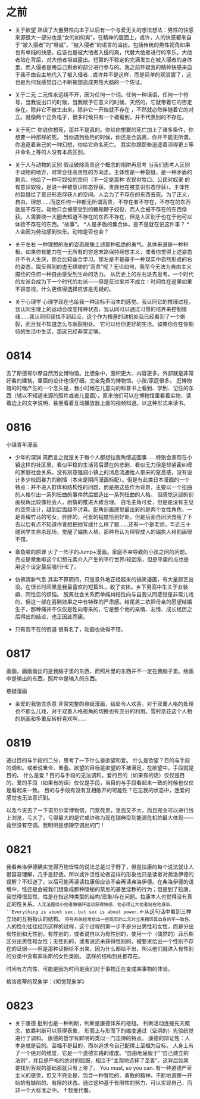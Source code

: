 # 之前
- 关于欲望
熟读了大量男性向本子以后有一个与爱无关的想法想法：男性的快感来源很大一部分也是“女的如何爽”。在精神的层面上，或许，人的快感都来自于“被入侵者”的“坦诚”，“被入侵者”的语言的溢出。包括传统的男性视角如果也有单纯的快感，应该也是被大他者入侵的爽，代替大他者进行的享乐。大他者站在背后，对大他者坦诚露出。短暂的不稳定的完满发生在被入侵者的身体里，而入侵者是用自己剩余的部分进行参与的。我之前怀疑我的精神快感来自于我不由自主地代入了被入侵者…或许并不是这样，而是简单的观赏罢了，这也是为何我感觉自己不断被塑造成男性大脑的一个佐证。


- 关于二元
二元性永远绕不开，因为任何一个词，任何一种话语，任何一个符号，当我说出口的时候，当我赋予它意义的时候，天然的，它就带着它的否定存在。除非它不被生出来，除非它一开始就不存在 ，不然就必然伴随着它的对立。就像两个正负电子，很多时候只有一个被看到，并不代表别的不存在。
<!-- 
- 关于标尺
不同类型的价值之间不可通约，不同的作品不可比较。
就像人一样。
我是真的垃圾。但是不可通约。 
-->

- 关于死亡
你说你想死，那并不是真的。你给你想要的死亡加上了诸多条件，你想要一种那样的死。
当你遇到危险的时候，你还是会逃离，你并不能无所谓。你追逐着自己的一种幻想，你给它命名死亡。
其实你跟那些追逐着活得更上等并命名上等的人没有本质区别。

- 关于人与动物的区别
假设破除高贵这个概念的陷阱再思考
当我们思考人区别于动物的地方，时常会往高贵性的方向走。主体性是一种裂缝，是一种矛盾的剩余。他给了一种可奴役的空间（不一定是那种 农民对牲口、公民对奴隶 的有意识奴役，是说一种被意识形态俘获，贵族也在被意识形态俘获）。主体性的裂缝给了意识形态俘获人的空间。人会为了不存在的东西去死。为了正义，自由，理想……而这任何一种都无所谓高贵，不存在者不存在，不存在的东西就是不存在。动物只会被感受到的糖和鞭子奴役，而人会被不存在的东西俘获。人需要绕一大圈去知道不存在的东西不存在，但是人区别于也在于他可以体验不存在的东西。“故事”。
*人是矛盾的集合体，是不是就在说这件事？
*人会因为劳动感到快乐。动物是否也会？

<!-- 
- 关于女性与男性
Note. “孤绝的勇气”往往是一种女性性的（或者说去性化的，非男性性的？因为这里的女性性就是在说非男性性）（女性与男性只是符号，是代号，既不贬低男性，也没有抬高女性），而男性化的勇气很难不指向一个所谓的完美秩序——“人都是某种东西的奴隶”。男性性指向的是传统，神圣，高维，同时也是不存在。孤绝的勇气则是无我和非他。 -->

- 关于左右
一种理想的左的姿态就像上述那种孤绝的勇气。总体来说是一种积极。如果你有能力在一无所有的穷途末路保持理想主义，或者你觉得上述姿态并不令人生厌，那会比较适合学习。那左是不是基于一种现实中自然形成的右的姿态，取反得到的虚无缥缈的“高贵”呢？无论如何，我至今无法为自由主义描绘的任何一种自由感受到生命的活力。
从历史上的左右派去思考。一个时代的左派会成为下一个时代的右派——但是反过来并不成立！时间性在这里如果不容忽视，什么更值得选择应该是无疑的。

- 关于心理学
心理学现在也给我一种治标不治本的感觉。我认同它的推理过程，我认同生理上的运动会改变精神状态，我认同可以通过习惯的培养来控制情绪……我认同但我找不到起点，这个作为根基的动机处我已经看到了一个断裂，而且我不知道怎么与断裂相处。
它可以给你更好的生活。如果你会在你期待的生活中生活，那这已经非常足够。


# 0814
去了斯德哥尔摩自然历史博物馆。比想象中，面积更大、内容更多。外部就是非常好看的建筑，里面的设计也很仔细。完全免费的博物馆。小孩/家庭很多。
逛博物馆的时候产生的一个念头是，我小时候在儿童向的科普书上看到、学到、记住的东西（辅以不知道来源的照片或者儿童画），原来他们可以在博物馆里看着实物、读着边上的文字说明，甚至看着互动播放器上面的视频知道。以这种形式来读书。


# 0816
小镇青年漫画
- 少年的深渊
简而言之就是关于每个人都想拉我殉情这回事……特别会表现在小镇这样的社区里，看似平稳的生活背后潜在的悲剧、看似无力但是却紧密纠缠的家庭社会关系。没有刻意强调小镇上的消息流通给人带来的窒息感，没有设计多少校园暴力的剧情（本来是阴间漫画标配）。但是有此类日本漫画的一个特点：并不进入群体和结构性的问题，而是把这些作为背景，主要以一个扭曲的人格引出一系列扭曲的事件然后塑造出一系列扭曲的人格。
但感觉这部的刻画视角比较像社会人，剧情的推进大致合理。
白毛主角可爱，但是是没有主见的空壳设计，越到后面越不讨喜。配角刻画感觉最出彩的是两个女性角色，一是青梅竹马的宅女，胖胖的，可爱的程度恰到好处，但是后面自闭厌食瘦了下去以后有点不知道作者想把她写成什么样了额……还有一个是老师，年近三十碰到学生自杀现场，觉醒了偏执人格，那种自认为理智成人的偏执人格刻画很不错。

- 章鱼噼的原罪
火了一阵子的Jump+漫画。家庭不幸导致的小孩之间的问题。亮点是章鱼噼这个幻想元素介入产生的平行世界/轮回系，但是平庸的点也是用这个设定最后强行HE了。

- 仿佛清新气息
其实不算阴间，只是意外地正经起来的搞笑漫画，有大量颜艺出没。在很长时间里是我最喜欢的短篇BL，收了实体。乡下男高中生关于女装癖、同性恋的烦恼。
脱离社会关系而单纯纠结性向与自我认同感觉是非常儿戏的，但这一部在喜剧效果之中有特殊的严肃感。结尾男二依照母亲的愿望结婚生子，那种痛并不仅仅是性向带来的，它是整个他的亲情、友情、成长经历之后得出的结论，也正因此而痛。

- 只有我不在的街道
很有名了，动画也做得不错。


# 0817
画画，画画画出的是我脑子里的东西，而照片里的东西并不一定在我脑子里。绘画中是输出的东西，照片中是输入的东西。

悬疑漫画
- 亲爱的我饱含杀意
非常完整的悬疑漫画，结局令人欢喜。对于双重人格的处理也不那么儿戏，对于双重人格视角的切换也有充分的利用。雪村京花这个人物的刻画和多重反转好喜欢啊……


# 0819
通过目的与手段的二分，思考了一下什么是欲望和爱。
什么是欲望？目的与手段的调和。或者说重合、重叠。欲望的目标是欲望的不被满足，在欲望中，手段就是目的。
什么是爱？目的与手段的无法调和。爱的目的（如果有的话）仅仅是目的，爱的手段（如果有的话）仅仅是手段，当目的与手段看起来一致的时候也仅仅是看起来一致。
目的与手段有没有互相敞开的可能性？在忘我的状态中，连爱的感觉也无法意识到。

以及今天去了一下诺贝尔奖博物馆，门票死贵，里面又不大，而且完全可以进行线上浏览，亏大了，亏得最大的是它或许称为现在瑞典受到能源危机的最大体现——竟然没有空调。我明明是想蹭空调出的门！


<!-- # 0820
拜读了一下那篇《林中路》，坦诚地讲，我喜欢看这样的谜题融入到历史背景的故事，但是因为零零碎碎的BUG，实在令我无法坦率地叫好……作者那种不成熟的气质过于明显，连那些优点也不那么吸引人了……
先讲优点三个。美好的小女孩之间的感情（忍不住查到了作者的推特，果然是百合豚，），我甚至代到了一点餐，令人暖心；利用了文字，完成了只有文字能实现的，难以图像化的悬念+翻转（感觉几乎是叙诡了，但并不令人反感）；主题，关于人是什么的疑问，融合在叙述的故事和特定的背景中，是能够让故事留下一些余味的。

然后就是重点的“但是”。但是，需要罗列一下令我看得很不爽的一些点。（不过我猜作者写的时候应该是大学早期，横向对比我大学早期既憋不出字又没有思辨，我完全没有冒犯作者的意思。）（算了反正隔空，冒犯就冒犯）
其实就两个点。历史观的问题。以及逼装大了。

首先是一个小问题，非常小的问题，一开头就提到黑森林，加上要塑造童话一样的气氛，那我脑子里自然是真实的黑森林地带，西德那块经常会被格林童话里提到的黑森林，在西南角落几乎跟瑞士接壤的那块地方。后面CUE到苏联，画风不能说不符，只能说无缘……这个问题不大，实际上在哪里都不重要。

然后是稍微大一点的问题，文章接近末尾开始提到历史背景是很重要而且效果很好的一段，但是，作者的历史观真的太…………像高中生了。其实他写了德国人对犹太人的屠杀以及德国人战败也遭受了苦难，写到这里反差完全够了，完全没必要继续扯。
为什么非要反复CUE到攻入德国后作威作福的就是苏联，而其他国家这时候消失得干干净净？可以看出作者的信源大概是一些英美视角自视冷静的人道主义文本，指责苏联的战争罪责但是更多的就避而不谈；
为什么要用把东西分裂形容为一堵高墙，并且明确把分裂看作是战争导致的惩罚？可以看出作者也不清楚墙的形状，而且对于战后的意识形态斗争没有什么了解/兴趣。我对作者的想法真的是，你可以不写的。为什么非要扯上斯普尼特克呢？有什么关系呢？（后来猜想作者可能觉得这是个彩蛋，因为村上的《斯普特尼克恋人》是一部百合元素小说

最大的问题是，他开头引用海德格尔。我以为他要讨论存在主义了，至少也是什么海德格尔式的生存论吧。
可能也是有一定用的吧。 -->


#  0821
我看弗洛伊德确实觉得万物皆性的说法总是过于野了，但是拉康的每个说法就让人很容易理解，几乎是舒适。所以或许泛性论者这样的形象也只是读者对弗洛伊德的误解？不知道了，以后可能再读读拉康但应该不会再读弗洛伊德。在弗洛伊德的语境中，性还是会被我们想象成那种隐秘的禁忌的甚至淫秽的行为；但是到了拉康，我觉得很显然，性是在指这种类型的结构/现象/存在问题。拉康本人也觉得没有真正的性关系。`人无法围绕小他者做循环运动获得快感，他必须让大他者站在他身后，``Everything is about sex, but sex is about power.`←从这句话中看到三种立场的互相指认的结构。
`符号系统经常给出一些现实的二元对立来掩饰其自身的不一致性。`
人的性化往往经历这样的过程，这个过程的第一步不是分出男性和女性，而是分出有性别和无性别。有性别的，或者说自以为有性别的，使用一个（偶然的）菲乐斯区分出男性和女性；无性别的，或者说还未获得性别的，被要求给出一个性别不存在的证据——但是那种证据给不出来，因为什么都给不出，所以他们就进入有性别的分类中没有菲乐斯的女性类别。
这样的结构到处都存在。

时间有方向性，可能是因为时间是我们对于事物正在变成某事物的体验。

梅洛庞蒂的现象学：《知觉现象学》


# 0823
- 关于康德
批判也是一种判断，判断是康德体系的枢纽。
判断活动连接先天概念，依靠判断可以获得表象，
形而上与形而下的维度通过（空洞的）先验统觉进行了调和。
康德的哲学有鲜明的类似一门法律的特点。
康德的辩证性：人本身就是目的。至福不是目的，而以追求令自己配得上至福为目标。
人身上有了一个绝对的维度，它是一个道德实践的维度。“自由地屈服于”“自己建立的法则”，并且是严格的绝对的屈服，相当于“主观地选择了至善”，这背后如果要找到客观的基础那就只有上帝了。
You must, so you can.
有一种道德严苛主义的感觉，但又不完全是，包含一种冒险的、勇敢的精神，不断地调整一开始的有缺陷的、有限的状态。通过这种基于有限性的努力，可以实现自己，而非一个大标准之中。
↑我推代餐。
